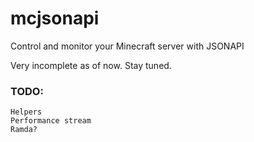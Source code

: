 # mcjsonapi
Control and monitor your Minecraft server with JSONAPI

Very incomplete as of now. Stay tuned.

### TODO:
```
Helpers
Performance stream
Ramda?
```
